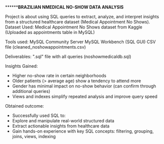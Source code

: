 ************************************************************BRAZILIAN NMEDICAL NO-SHOW DATA ANALYSIS******************************************************



Project is about using SQL queries to extract, analyze, and interpret insights from a structured healthcare dataset (Medical Appointment No Shows).
Dataset Used:
Medical Appointment No Shows dataset from Kaggle (Uploaded as appointments table in MySQL)

Tools used:
MySQL Community Server
MySQL Workbench (SQL GUI)
CSV file (cleaned_noshowappointments.csv)

Deliverables:
".sql" file with all queries (noshowmedicaldb.sql)

Insights Gained:
* Higher no-show rate in certain neighborhoods
* Older patients (> average age) show a tendency to attend more
* Gender has minimal impact on no-show behavior (can confirm through additional queries)
* Views and indexes simplify repeated analysis and improve query speed

Obtained outcome:
* Successfully used SQL to:
* Explore and manipulate real-world structured data
* Extract actionable insights from healthcare data
* Gain hands-on experience with key SQL concepts: filtering, grouping, joins, views, indexing
  
